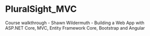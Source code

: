# PluralSight_MVC
Course walkthrough - Shawn Wildermuth - Building a Web App with ASP.NET Core, MVC, Entity Framework Core, Bootstrap and Angular
